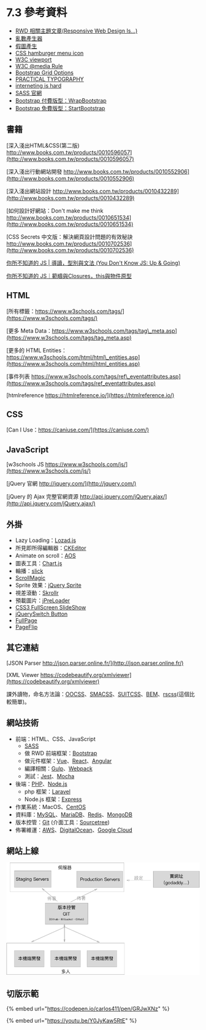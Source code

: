 # 7.3 參考資料

* [RWD 相關主題文章\(Responsive Web Design Is…\)](https://responsivedesign.is)
* [亂數產生器](http://lab.25sprout.com/nrprnd/)
* [假圖產生](https://picsum.photos/)
* [CSS hamburger menu icon](https://jonsuh.com/hamburgers/)
* [W3C viewport](https://www.w3schools.com/css/css_rwd_viewport.asp)
* [W3C @media Rule](https://www.w3schools.com/cssref/css3_pr_mediaquery.asp)
* [Bootstrap Grid Options](https://getbootstrap.com/docs/4.3/layout/grid/#grid-options)
* [PRACTICAL TYPOGRAPHY](https://practicaltypography.com/)
* [interneting is hard](https://internetingishard.com/)
* [SASS 官網](https://sass-lang.com/)
* [Bootstrap 付費版型：WrapBootstrap](https://wrapbootstrap.com/)
* [Bootstrap 免費版型：StartBootstrap](https://startbootstrap.com/)

## 書籍

[深入淺出HTML&CSS\(第二版\) http://www.books.com.tw/products/0010596057](http://www.books.com.tw/products/0010596057)

[深入淺出行動網站開發 http://www.books.com.tw/products/0010552906](http://www.books.com.tw/products/0010552906)

[深入淺出網站設計 http://www.books.com.tw/products/0010432289](http://www.books.com.tw/products/0010432289)

[如何設計好網站：Don't make me think http://www.books.com.tw/products/0010651534](http://www.books.com.tw/products/0010651534)

[CSS Secrets 中文版：解決網頁設計問題的有效秘訣 http://www.books.com.tw/products/0010702536](http://www.books.com.tw/products/0010702536)

[你所不知道的 JS \| 導讀，型別與文法 \(You Don't Know JS: Up & Going\)](https://www.tenlong.com.tw/products/9789863479666)

[你所不知道的 JS｜範疇與Closures，this與物件原型](https://www.tenlong.com.tw/products/9789864760497)

## HTML

[所有標籤：https://www.w3schools.com/tags/](https://www.w3schools.com/tags/)

[更多 Meta Data：https://www.w3schools.com/tags/tag\_meta.asp](https://www.w3schools.com/tags/tag_meta.asp)

[更多的 HTML Entities：https://www.w3schools.com/html/html\_entities.asp](https://www.w3schools.com/html/html_entities.asp)

[事件列表 https://www.w3schools.com/tags/ref\_eventattributes.asp](https://www.w3schools.com/tags/ref_eventattributes.asp)

[htmlreference https://htmlreference.io/](https://htmlreference.io/)

## CSS

[Can I Use：https://caniuse.com/](https://caniuse.com/)

## JavaScript

[w3schools JS https://www.w3schools.com/js/](https://www.w3schools.com/js/)

[jQuery 官網 http://jquery.com/](http://jquery.com/)

[jQuery 的 Ajax 完整官網資源 http://api.jquery.com/jQuery.ajax/](http://api.jquery.com/jQuery.ajax/)

## 外掛

* Lazy Loading：[Lozad.js](https://apoorv.pro/lozad.js/demo/)
* 所見即所得編輯器：[CKEditor](https://ckeditor.com/)
* Animate on scroll：[AOS](https://michalsnik.github.io/aos/)
* 圖表工具：[Chart.js](https://www.chartjs.org/)
* 輪播：[slick](https://kenwheeler.github.io/slick/)
* [ScrollMagic](https://scrollmagic.io/)
* Sprite 效果：[jQuery Sprite](https://blaiprat.github.io/jquery.animateSprite/)
* 視差滾動：[Skrollr](http://prinzhorn.github.io/skrollr/)
* 預載圖片：[jPreLoader](https://www.inwebson.com/jquery/jpreloader-a-preloading-screen-to-preload-images/)
* [CSS3 FullScreen SlideShow](https://tympanus.net/Tutorials/CSS3FullscreenSlideshow/index2.html)
* [jQuerySwitch Button](http://naeka.github.io/jquery-switchbutton/)
* [FullPage](https://alvarotrigo.com/fullPage/#page1)
* [PageFlip](https://alvarotrigo.com/pagePiling/#page1)

## 其它連結

[JSON Parser http://json.parser.online.fr/](http://json.parser.online.fr/)

[XML Viewer https://codebeautify.org/xmlviewer](https://codebeautify.org/xmlviewer)

課外讀物，命名方法論：[OOCSS](http://oocss.org/)、[SMACSS](http://smacss.com/)、[SUITCSS](http://suitcss.github.io/)、[BEM](http://getbem.com/)、[rscss](https://rscss.io/index.html)\(這個比較簡單\)。

## 網站技術

* 前端：HTML、CSS、JavaScript
  * ​[SASS](https://sass-lang.com/)
  * 做 RWD 前端框架：[Bootstrap](https://getbootstrap.com/)
  * 做元件框架：[Vue](https://vuejs.org/)、[React](https://reactjs.org/)、[Angular](https://angularjs.org/)
  * 編譯相關：[Gulp](https://gulpjs.com/)、[Webpack](https://webpack.js.org/)
  * 測試：[Jest](https://jestjs.io/)、[Mocha](https://mochajs.org/)
* 後端：[PHP](https://www.php.net/)、[Node.js](https://nodejs.org/en/)
  * php 框架：[Laravel](https://laravel.com/)
  * Node.js 框架：[Express](https://expressjs.com/)
* 作業系統：MacOS、[CentOS](https://centos.org/)
* 資料庫：[MySQL](https://www.mysql.com/)、[MariaDB](https://mariadb.org/)、[Redis](https://redis.io/)、[MongoDB](https://www.mongodb.com/)
* 版本控管：[Git](https://git-scm.com/) \(介面工具：[Sourcetree](https://www.sourcetreeapp.com/)\)
* 佈署維運：[AWS](https://aws.amazon.com/tw/)、[DigitalOcean](https://m.do.co/c/094511cac7d9)、[Google Cloud](https://cloud.google.com/)

## 網站上線

![&#x57FA;&#x672C;&#x7DB2;&#x7AD9;&#x4E0A;&#x7DDA;&#x6D41;&#x7A0B;](../.gitbook/assets/web_process.png)

## 切版示範

{% embed url="https://codepen.io/carlos411/pen/GRJwXNz" %}



{% embed url="https://youtu.be/Y0JyKaw5RtE" %}



